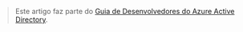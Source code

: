 > Este artigo faz parte do [Guia de Desenvolvedores do Azure Active Directory](../articles/active-directory/active-directory-developers-guide.md).

<!---HONumber=August15_HO6-->